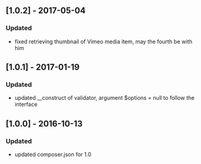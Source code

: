 ## [1.0.2] - 2017-05-04
### Updated
- fixed retrieving thumbnail of Vimeo media item, may the fourth be with him

## [1.0.1] - 2017-01-19
### Updated
- updated __construct of validator, argument $options = null to follow the interface

## [1.0.0] - 2016-10-13
### Updated
- updated composer.json for 1.0
